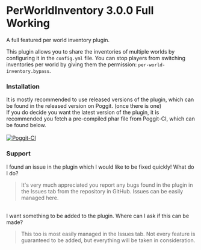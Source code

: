 # PerWorldInventory 3.0.0 Full Working
A full featured per world inventory plugin.

This plugin allows you to share the inventories of multiple worlds by configuring it in the `config.yml` file. You can stop players from switching inventories per world by giving them the permission: `per-world-inventory.bypass`.
<br>
### Installation
It is mostly recommended to use released versions of the plugin, which can be found in the released version on Poggit. (once there is one)<br>
If you do decide you want the latest version of the plugin, it is recommended you fetch a pre-compiled phar file from Poggit-CI, which can be found below.
<br><br>
[![Poggit-CI](https://poggit.pmmp.io/ci.shield/BlockHorizons/PerWorldInventory/PerWorldInventory)](https://poggit.pmmp.io/ci/BlockHorizons/PerWorldInventory/PerWorldInventory)

### Support
I found an issue in the plugin which I would like to be fixed quickly! What do I do?<br>
> It's very much appreciated you report any bugs found in the plugin in the Issues tab from the repository in GitHub. Issues can be easily managed here.

<br>
I want something to be added to the plugin. Where can I ask if this can be made?<br>

> This too is most easily managed in the Issues tab. Not every feature is guaranteed to be added, but everything will be taken in consideration.
